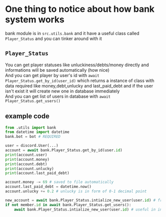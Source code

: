 # One thing to notice about how bank system works

bank module is in `src.utils.bank` and it have a useful class called `Player_Status` and you can tinker around with it

## `Player_Status`

You can get player statuses like unluckiness/debts/money directly and informations will be saved automatically (how nice)  
And you can get player by user's id with `await Player_Status.get_by_id(user_id)` which returns a instance of class with data required like money,debt,unlucky and last_paid_debt and if the user isn't exist it will create new one in database immediately  
And you can get list of users in database with `await Player_Status.get_users()`

## example code

```py
from .utils import bank
from datetime import datetime
bank.bot = bot # REQUIRED

user = discord.User(...)
account = await bank.Player_Status.get_by_id(user.id)
print(account.user)
print(account.money)
print(account.debt)
print(account.unlucky)
print(account.last_paid_debt)

account.money -= 69 # saved to file automatically
account.last_paid_debt = datetime.now()
account.unlucky += 0.2 # unlucky is in form of 0-1 decimal point

new_account = await bank.Player_Status.intialize_new_user(user.id) # fresh new account reset everything
if not member.id in await bank.Player_Status.get_users():
    await bank.Player_Status.intialize_new_user(user.id) # useful in intialize new user's data
```
